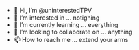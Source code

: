 - 👋 Hi, I’m @uninterestedTPV
- 👀 I’m interested in ... notighing
- 🌱 I’m currently learning ... everything
- 💞️ I’m looking to collaborate on ... anything
- 📫 How to reach me ... extend your arms

<!---
uninterestedTPV/uninterestedTPV is a ✨ special ✨ repository because its `README.md` (this file) appears on your GitHub profile.
You can click the Preview link to take a look at your changes.
--->
